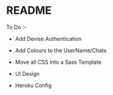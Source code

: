 # README

To Do :-

* Add Devise Authentication

* Add Colours to the UserName/Chats

* Move all CSS into a Sass Template

* UI Design

* Heroku Config

